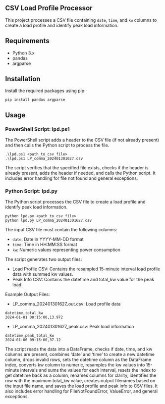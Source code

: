 
## CSV Load Profile Processor

This project processes a CSV file containing `date`, `time`, and `kw` columns to create a load profile and identify peak load information.

## Requirements

- Python 3.x
- pandas
- argparse

## Installation

Install the required packages using pip:

```ssh
pip install pandas argparse
```

## Usage

### PowerShell Script: lpd.ps1

The PowerShell script adds a header to the CSV file (if not already present) and then calls the Python script to process the file.

```ssh
.\lpd.ps1 <path_to_csv_file>
.\lpd.ps1 LP_comma_202401301627.csv
```

The script verifies that the specified file exists, checks if the header is already present, adds the header if needed, and calls the Python script. It includes error handling for file not found and general exceptions.

### Python Script: lpd.py

The Python script processes the CSV file to create a load profile and identify peak load information.

```ssh
python lpd.py <path_to_csv_file>
python lpd.py LP_comma_202401301627.csv
```

The input CSV file must contain the following columns:

-   `date`: Date in YYYY-MM-DD format
-   `time`: Time in HH:MM:SS format
-   `kw`: Numeric values representing power consumption

The script generates two output files:

-   Load Profile CSV: Contains the resampled 15-minute interval load profile data with summed kw values.
-   Peak Info CSV: Contains the datetime and total_kw value for the peak load.

Example Output Files:

-   LP_comma_202401301627_out.csv: Load profile data

```
datetime,total_kw
2024-01-01 00:15:00,13.972
```

-   LP_comma_202401301627_peak.csv: Peak load information
```
datetime,peak_total_kw
2024-01-06 09:15:00,37.12
```


The script reads the data into a DataFrame, checks if date, time, and kw columns are present, combines ‘date’ and ‘time’ to create a new datetime column, drops invalid rows, sets the datetime column as the DataFrame index, converts kw column to numeric, resamples the kw values into 15-minute intervals and sums the values for each interval, resets the index to get datetime back as a column, renames columns for clarity, identifies the row with the maximum total_kw value, creates output filenames based on the input file name, and saves the load profile and peak info to CSV files. It also includes error handling for FileNotFoundError, ValueError, and general exceptions.